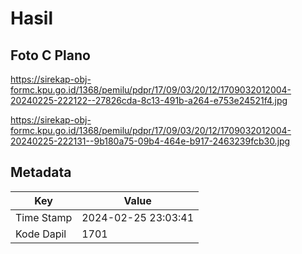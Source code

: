 # Hasil

## Foto C Plano

https://sirekap-obj-formc.kpu.go.id/1368/pemilu/pdpr/17/09/03/20/12/1709032012004-20240225-222122--27826cda-8c13-491b-a264-e753e24521f4.jpg

https://sirekap-obj-formc.kpu.go.id/1368/pemilu/pdpr/17/09/03/20/12/1709032012004-20240225-222131--9b180a75-09b4-464e-b917-2463239fcb30.jpg


## Metadata

| Key        | Value               |
| ---------- | ------------------- |
| Time Stamp | 2024-02-25 23:03:41 |
| Kode Dapil | 1701                |



